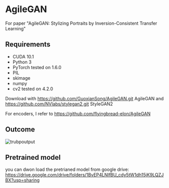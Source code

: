 # AgileGAN
 For paper "AgileGAN: Stylizing Portraits by Inversion-Consistent Transfer Learning"
 
 ## Requirements
- CUDA 10.1
- Python 3
- PyTorch tested on 1.6.0
- PIL
- skimage
- numpy
- cv2 tested on 4.2.0

Download with https://github.com/GuoxianSong/AgileGAN.git AgileGAN and https://github.com/NVlabs/stylegan2.git StyleGAN2

For encoders, I refer to https://github.com/flyingbread-elon/AgileGAN

## Outcome
![trubpoutput](https://user-images.githubusercontent.com/71930710/153650556-6fb03380-cbe9-4dd0-9494-98f7f80599b1.png)

## Pretrained model
you can dwon load the pretrianed model from google drive:
https://drive.google.com/drive/folders/1BvEP4LNlfBU_cdy5tW1dh15jK9LQZJBX?usp=sharing


